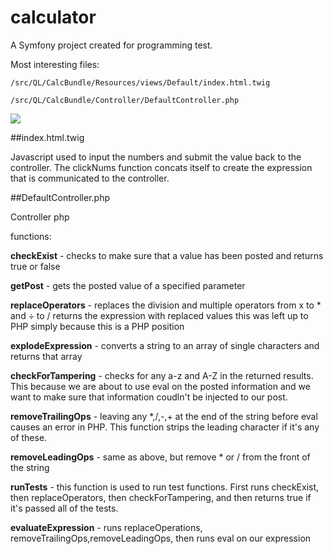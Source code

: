 calculator
==========
A Symfony project created for programming test.

Most interesting files:

`/src/QL/CalcBundle/Resources/views/Default/index.html.twig`

`/src/QL/CalcBundle/Controller/DefaultController.php`

<img src="http://i.imgur.com/FtDiN4X.png">

##index.html.twig

Javascript used to input the numbers and submit the value back to the controller.  The clickNums function concats itself to create the expression that is communicated to the controller.

##DefaultController.php

Controller php

functions:

**checkExist**         - checks to make sure that a value has been posted and returns true or false

**getPost**            - gets the posted value of a specified parameter

**replaceOperators**   - replaces the division and multiple operators from x to * and ÷ to /
                     returns the expression with replaced values
                     this was left up to PHP simply because this is a PHP position
                     
**explodeExpression**  - converts a string to an array of single characters and returns that array

**checkForTampering**  - checks for any a-z and A-Z in the returned results.  This because we are about to use eval on the posted information and we want to make sure that information coudln't be injected to our post.

**removeTrailingOps**  - leaving any *,/,-,+ at the end of the string before eval causes an error in PHP. This function strips the                      leading character if it's any of these.

**removeLeadingOps**   - same as above, but remove * or / from the front of the string

**runTests**           - this function is used to run test functions. First runs checkExist, then replaceOperators, then                               checkForTampering, and then returns true if it's passed all of the tests.

**evaluateExpression** - runs replaceOperations, removeTrailingOps,removeLeadingOps, then runs eval on our expression
